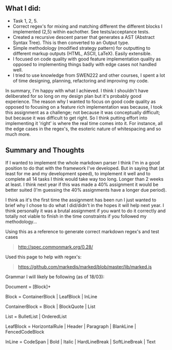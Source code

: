 ## What I did:

* Task 1, 2, 5.
* Correct regex's for mixing and matching different the different blocks I implemented (2,5) within eachother. See tests/acceptance tests.
* Created a recursive descent parser that generates a AST (Abstract Syntax Tree). This is then converted to an Output type.
* Simple methodology (modified strategy pattern) for outputting to different markup outputs (HTML, ASCII, LaTeX). Easily extensible.
* I focused on code quality with good feature implementation quality as opposed to implementing things badly with edge cases not handled well.
* I tried to use knowledge from SWEN222 and other courses, I spent a lot of time designing, planning, refactoring and improving my code.

In summary, I'm happy with what I achieved. I think I shouldn't have deliberated for so long on my design plan but it's probably good experience.
The reason why I wanted to focus on good code quality as opposed to focusing on a feature rich implementation was because,
I took this assignment as a challenge; not because it was conceptually difficult; but because it was difficult to get right.
So I think putting effort into implementing it 'right' is where the real time comes into it. For instance, all the edge cases in the regex's,
the esoteric nature of whitespacing and so much more. 

## Summary and Thoughts

If I wanted to implement the whole markdown parser I think I'm in a good position to do that with the framework I've developed.
But in saying that (at least for me and my development speed), to implement it well and to complete all 14 tasks I think would take way too long. Longer than 2 weeks at least.
I think next year if this was made a 40% assignment it would be better suited (I'm guessing the 40% assignments have a longer due period).

I think as it's the first time the assignment has been run I just wanted to brief why I chose to do what I did/didn't in the hopes it
will help next year. I think personally it was a brutal assignment if you want to do it correctly and totally not viable to finish in the time constraints
if you followed my methodology...



Using this as a reference to generate correct markdown regex's and test cases
> http://spec.commonmark.org/0.28/

Used this page to help with regex's:
> https://github.com/markedjs/marked/blob/master/lib/marked.js


Grammar I will likely be following (as of 18/03):

Document =  [Block]+

Block = ContainerBlock | LeafBlock | InLine

ContainerBlock = Block | BlockQuote | List

List = BulletList | OrderedList

LeafBlock = HorizontalRule | Header | Paragraph | BlankLine | FencedCodeBlock

InLine = CodeSpan | Bold | Italic | HardLineBreak | SoftLineBreak | Text